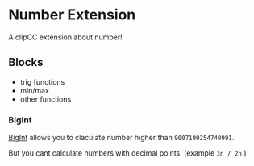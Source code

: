 # Number Extension
A clipCC extension about number!

## Blocks

- trig functions
- min/max
- other functions

### BigInt

[BigInt](https://developer.mozilla.org/en-US/docs/Web/JavaScript/Reference/Global_Objects/BigInt) allows you to claculate number higher than `9007199254740991`.

But you cant calculate numbers with decimal points. (example `3n / 2n` )
